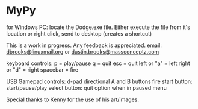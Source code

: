 # MyPy
for Windows PC: locate the Dodge.exe file. Either execute the file from it's location or right click, send to desktop (creates a shortcut)

This is a work in progress. Any feedback is appreciated.
email: dbrooks@linuxmail.org or dustin.brooks@massconceptz.com

keyboard controls:
p = play/pause
q = quit
esc = quit
left or "a" = left
right or "d" = right
spacebar = fire

USB Gamepad controls:
d-pad directional
A and B buttons fire
start button: start/pause/play
select button: quit option when in paused menu

Special thanks to Kenny for the use of his art/images.
